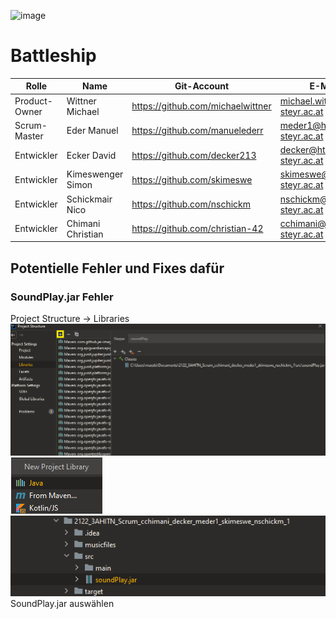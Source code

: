 ![image](https://user-images.githubusercontent.com/83589343/175273683-5c6cbbe8-ffd8-411f-a8ab-db370ccdd7e0.png)

# Battleship

| Rolle          | Name            | Git-Account                       | E-Mail                          |
|----------------|-----------------|-----------------------------------|---------------------------------|
| Product-Owner | Wittner Michael | https://github.com/michaelwittner | michael.wittner@htl-steyr.ac.at |
| Scrum-Master     | Eder Manuel     | https://github.com/manuelederr    | meder1@htl-steyr.ac.at          |
| Entwickler     | Ecker David     | https://github.com/decker213      | decker@htl-steyr.ac.at          |
| Entwickler     | Kimeswenger Simon     | https://github.com/skimeswe      | skimeswe@htl-steyr.ac.at          |
| Entwickler     | Schickmair Nico     | https://github.com/nschickm      | nschickm@htl-steyr.ac.at          |
| Entwickler     | Chimani Christian     | https://github.com/christian-42      | cchimani@htl-steyr.ac.at          |

## Potentielle Fehler und Fixes dafür

### SoundPlay.jar Fehler

Project Structure -> Libraries
![img_2.png](img_2.png)  
![img_3.png](img_3.png)   
![img_4.png](img_4.png)  
SoundPlay.jar auswählen



